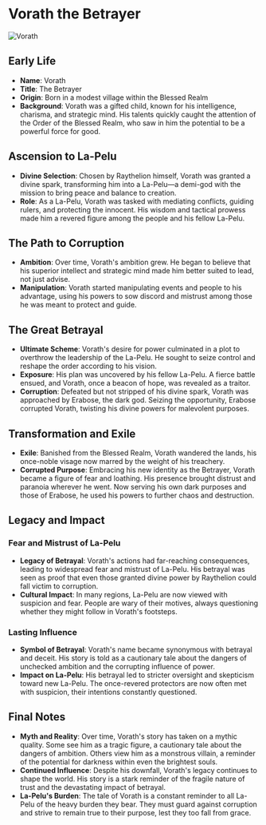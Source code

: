 # Vorath the Betrayer
![Vorath](../../assets/Vorath.jpg)

## Early Life

- **Name**: Vorath
- **Title**: The Betrayer
- **Origin**: Born in a modest village within the Blessed Realm
- **Background**: Vorath was a gifted child, known for his intelligence, charisma, and strategic mind. His talents quickly caught the attention of the Order of the Blessed Realm, who saw in him the potential to be a powerful force for good.

## Ascension to La-Pelu

- **Divine Selection**: Chosen by Raythelion himself, Vorath was granted a divine spark, transforming him into a La-Pelu—a demi-god with the mission to bring peace and balance to creation.
- **Role**: As a La-Pelu, Vorath was tasked with mediating conflicts, guiding rulers, and protecting the innocent. His wisdom and tactical prowess made him a revered figure among the people and his fellow La-Pelu.

## The Path to Corruption

- **Ambition**: Over time, Vorath's ambition grew. He began to believe that his superior intellect and strategic mind made him better suited to lead, not just advise.
- **Manipulation**: Vorath started manipulating events and people to his advantage, using his powers to sow discord and mistrust among those he was meant to protect and guide.

## The Great Betrayal

- **Ultimate Scheme**: Vorath's desire for power culminated in a plot to overthrow the leadership of the La-Pelu. He sought to seize control and reshape the order according to his vision.
- **Exposure**: His plan was uncovered by his fellow La-Pelu. A fierce battle ensued, and Vorath, once a beacon of hope, was revealed as a traitor.
- **Corruption**: Defeated but not stripped of his divine spark, Vorath was approached by Erabose, the dark god. Seizing the opportunity, Erabose corrupted Vorath, twisting his divine powers for malevolent purposes.

## Transformation and Exile

- **Exile**: Banished from the Blessed Realm, Vorath wandered the lands, his once-noble visage now marred by the weight of his treachery.
- **Corrupted Purpose**: Embracing his new identity as the Betrayer, Vorath became a figure of fear and loathing. His presence brought distrust and paranoia wherever he went. Now serving his own dark purposes and those of Erabose, he used his powers to further chaos and destruction.

## Legacy and Impact

### Fear and Mistrust of La-Pelu

- **Legacy of Betrayal**: Vorath's actions had far-reaching consequences, leading to widespread fear and mistrust of La-Pelu. His betrayal was seen as proof that even those granted divine power by Raythelion could fall victim to corruption.
- **Cultural Impact**: In many regions, La-Pelu are now viewed with suspicion and fear. People are wary of their motives, always questioning whether they might follow in Vorath's footsteps.

### Lasting Influence

- **Symbol of Betrayal**: Vorath's name became synonymous with betrayal and deceit. His story is told as a cautionary tale about the dangers of unchecked ambition and the corrupting influence of power.
- **Impact on La-Pelu**: His betrayal led to stricter oversight and skepticism toward new La-Pelu. The once-revered protectors are now often met with suspicion, their intentions constantly questioned.

## Final Notes

- **Myth and Reality**: Over time, Vorath's story has taken on a mythic quality. Some see him as a tragic figure, a cautionary tale about the dangers of ambition. Others view him as a monstrous villain, a reminder of the potential for darkness within even the brightest souls.
- **Continued Influence**: Despite his downfall, Vorath's legacy continues to shape the world. His story is a stark reminder of the fragile nature of trust and the devastating impact of betrayal.
- **La-Pelu's Burden**: The tale of Vorath is a constant reminder to all La-Pelu of the heavy burden they bear. They must guard against corruption and strive to remain true to their purpose, lest they too fall from grace.


